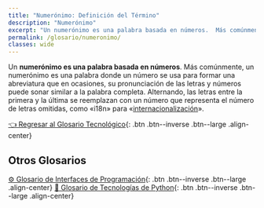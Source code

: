 ```yaml
---
title: "Numerónimo: Definición del Término"
description: "Numerónimo"
excerpt: "Un numerónimo es una palabra basada en números.  Más comúnmente, un numerónimo es una palabra donde un número se usa para formar una abreviatura."
permalink: /glosario/numeronimo/
classes: wide
---
```


Un **numerónimo es una palabra basada en números**. Más comúnmente, un numerónimo es una palabra donde un número se usa para formar una abreviatura que en ocasiones, su pronunciación de las letras y números puede sonar similar a la palabra completa. Alternando, las letras entre la primera y la última se reemplazan con un número que representa el número de letras omitidas, como «i18n» para «[internacionalización](/glosario/internalizacion)».

[👈 Regresar al Glosario Tecnológico](/glosario/){: .btn .btn--inverse .btn--large .align-center}

## Otros Glosarios

[⚙ Glosario de Interfaces de Programación](/glosario/completo-interfaces-programacion/){: .btn .btn--inverse .btn--large .align-center}
[🐍 Glosario de Tecnologías de Python](/glosario/completo-tecnologias-python/){: .btn .btn--inverse .btn--large .align-center}
